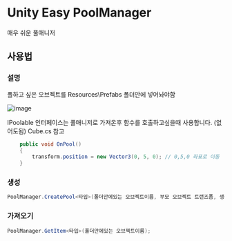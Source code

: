 # Unity Easy PoolManager
매우 쉬운 풀매니저
## 사용법
### 설명
풀하고 싶은 오브젝트를 Resources\Prefabs 폴더안에 넣어놔야함

![image](https://user-images.githubusercontent.com/64355834/126892204-972d5dc3-5b07-4d2d-b9ca-4d8c274f2f09.png)

IPoolable 인터페이스는 풀매니저로 가져온후 함수를 호출하고싶을때 사용합니다. (없어도됨) Cube.cs 참고
```c#
    public void OnPool()
    {
        transform.position = new Vector3(0, 5, 0); // 0,5,0 좌표로 이동
    }
```
### 생성
```c#
PoolManager.CreatePool<타입>(폴더안에있는 오브젝트이름, 부모 오브젝트 트랜즈폼, 생성 개수); // 풀 생성
```
### 가져오기
```c#
PoolManager.GetItem<타입>(폴더안에있는 오브젝트이름);
```
